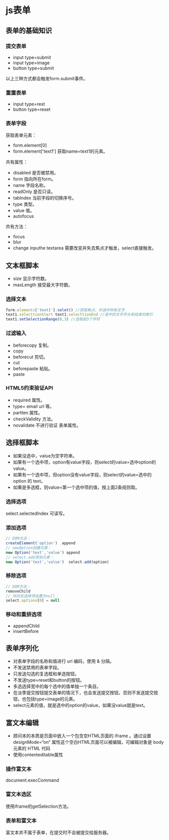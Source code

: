 # js表单

## 表单的基础知识

### 提交表单

  * input type=submit
  * input type=image 
  * button type=submit

以上三种方式都会触发form.submit事件。

### 重置表单

  * input type=rest
  * button type=reset

### 表单字段

  获取表单元素：
  * form.element[0]
  * form.element['text1'] 获取name=text1的元素。

  共有属性：
  * disabled 是否被禁用。
  * form 指向所在form。
  * name 字段名称。
  * readOnly 是否只读。
  * tabIndex 当前字段的切换序号。
  * type 类型。
  * value 值。
  * autofocus

  共有方法：
  * focus
  * blur
  * change inputhe textarea 需要改变并失去焦点才触发，select直接触发。

## 文本框脚本

* size 显示字符数。
* maxLength 接受最大字符数。

### 选择文本

``` js
form.elements['text1'].selet() //获取焦点，并选中所有文字
text1.selecttionStart text1.selecttionEnd //选中的文字开头和结束的索引
text1.setSelectionRange(0,3) //选取前3个字符
```

### 过滤输入
  * beforecopy 复制。
  * copy
  * beforecut 剪切。
  * cut
  * beforepaste 粘贴。
  * paste

### HTML5约束验证API
  * required 属性。
  * type= email url 等。
  * partten 属性。
  * checkValidity 方法。
  * novalidate 不进行验证 表单属性。

## 选择框脚本
* 如果没选中，value为空字符串。
* 如果有一个选中项，option有value字段，则select的value=选中option的value。
* 如果有一个选中项，但option没有value字段，则select的value=选中的option 的 text。
* 如果是多选框，则value=第一个选中项的值，按上面2条规则取。

### 选择选项

select.selectedIndex 可读写。

### 添加选项

``` js
// DOM方法：
createElement('option')  append
// newOption创建元素：
new Option('text','value') append
// select.add添加元素：
new Option('text','value')  select.add(option)
```

### 移除选项

``` js
// DOM方法：
removeChild
// 将对应选择项设置为null：
select.options[0] = null
```

### 移动和重排选项
* appendChild
* insertBefore

## 表单序列化

* 对表单字段的名称和值进行 url 编码，使用 & 分隔。
* 不发送禁用的表单字段。
* 只发送勾选的复选框和单选按钮。
* 不发送type=reset和button的按钮。
* 多选选择宽中的每个选中的值单独一个条目。
* 在淡季提交按钮提交表单的情况下，也会发送提交按钮，否则不发送提交按钮，也包括type=image的元素。
* select元素的值，就是选中的option的value，如果没value就是text。

## 富文本编辑

* 顾问本的本质是页面中嵌入一个包含空HTML页面的 iframe 。通过设置 designMode=“on” 属性这个空白HTML页面可以被编辑，可编辑对象是 body 元素的 HTML 代码
* 使用contenteditable属性

### 操作富文本

document.execCommand

### 富文本选区

使用iframe的getSelection方法。

### 表单和富文本

富文本并不属于表单，在提交时不会被提交给服务器。

